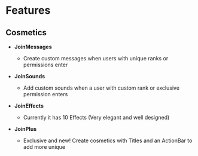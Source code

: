 # Features

## Cosmetics
- **JoinMessages**
  - Create custom messages when users with unique ranks or permissions enter

- **JoinSounds**
  - Add custom sounds when a user with custom rank or exclusive permission enters

- **JoinEffects**
  - Currently it has 10 Effects (Very elegant and well designed)

- **JoinPlus**
  - Exclusive and new! Create cosmetics with Titles and an ActionBar to add more unique
